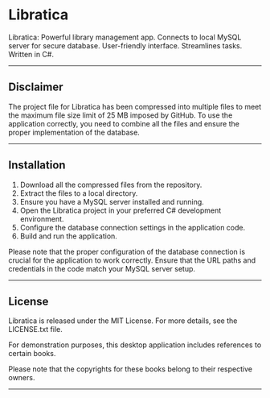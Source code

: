 # Libratica
Libratica: Powerful library management app. Connects to local MySQL server for secure database. User-friendly interface. Streamlines tasks. Written in C#.

----------------------------------------------------------------------------------------------------------------------------
## Disclaimer

The project file for Libratica has been compressed into multiple files to meet the maximum file size limit of 25 MB imposed by GitHub. To use the application correctly, you need to combine all the files and ensure the proper implementation of the database.

----------------------------------------------------------------------------------------------------------------------------
## Installation

1. Download all the compressed files from the repository.
2. Extract the files to a local directory.
3. Ensure you have a MySQL server installed and running.
4. Open the Libratica project in your preferred C# development environment.
5. Configure the database connection settings in the application code.
6. Build and run the application.

Please note that the proper configuration of the database connection is crucial for the application to work correctly. Ensure that the URL paths and credentials in the code match your MySQL server setup.

----------------------------------------------------------------------------------------------------------------------------
## License

Libratica is released under the MIT License. For more details, see the LICENSE.txt file.

For demonstration purposes, this desktop application includes references to certain books. 

Please note that the copyrights for these books belong to their respective owners.

----------------------------------------------------------------------------------------------------------------------------

